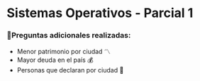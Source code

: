 # Sistemas Operativos - Parcial 1

### 📝Preguntas adicionales realizadas:

* Menor patrimonio por ciudad 〽️
* Mayor deuda en el país 💰
* Personas que declaran por ciudad 💁

